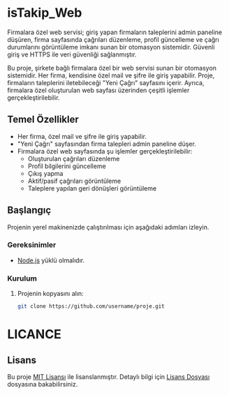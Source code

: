 # isTakip_Web
Firmalara özel web servisi; giriş yapan firmaların taleplerini admin paneline düşüren, firma sayfasında çağrıları düzenleme, profil güncelleme ve çağrı durumlarını görüntüleme imkanı sunan bir otomasyon sistemidir. Güvenli giriş ve HTTPS ile veri güvenliği sağlanmıştır.

Bu proje, şirkete bağlı firmalara özel bir web servisi sunan bir otomasyon sistemidir. Her firma, kendisine özel mail ve şifre ile giriş yapabilir. Proje, firmaların taleplerini iletebileceği "Yeni Çağrı" sayfasını içerir. Ayrıca, firmalara özel oluşturulan web sayfası üzerinden çeşitli işlemler gerçekleştirilebilir.

## Temel Özellikler

- Her firma, özel mail ve şifre ile giriş yapabilir.
- "Yeni Çağrı" sayfasından firma talepleri admin paneline düşer.
- Firmalara özel web sayfasında şu işlemler gerçekleştirilebilir:
  - Oluşturulan çağrıları düzenleme
  - Profil bilgilerini güncelleme
  - Çıkış yapma
  - Aktif/pasif çağrıları görüntüleme
  - Taleplere yapılan geri dönüşleri görüntüleme

## Başlangıç

Projenin yerel makinenizde çalıştırılması için aşağıdaki adımları izleyin.

### Gereksinimler

- [Node.js](https://nodejs.org/) yüklü olmalıdır.

### Kurulum

1. Projenin kopyasını alın:
   ```sh
   git clone https://github.com/username/proje.git

# LICANCE
## Lisans

Bu proje [MIT Lisansı](LICENSE) ile lisanslanmıştır. Detaylı bilgi için [Lisans Dosyası](LICENSE) dosyasına bakabilirsiniz.


